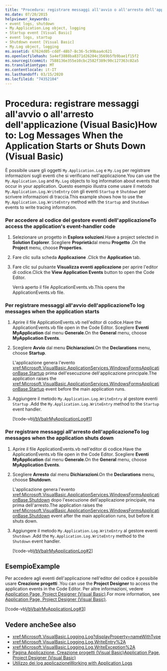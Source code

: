 ```yaml
---
title: "Procedura: registrare messaggi all'avvio o all'arresto dell'applicazione"
ms.date: 07/20/2015
helpviewer_keywords:
- event logs, shutdown
- My.Application.Log object, logging
- Startup event [Visual Basic]
- event logs, startup
- Shutdown event [Visual Basic]
- My.Log object, logging
ms.assetid: 67624d05-cddf-48b7-8c36-5c99baa4c621
ms.openlocfilehash: 5a4ef3888ba8371d26204c3569b5fb9bae1f15f2
ms.sourcegitcommit: 7588136e355e10cbc2582f389c90c127363c02a5
ms.translationtype: MT
ms.contentlocale: it-IT
ms.lasthandoff: 03/15/2020
ms.locfileid: "74352104"
---
```

# <a name="how-to-log-messages-when-the-application-starts-or-shuts-down-visual-basic"></a><span data-ttu-id="00a6d-102">Procedura: registrare messaggi all'avvio o all'arresto dell'applicazione (Visual Basic)</span><span class="sxs-lookup"><span data-stu-id="00a6d-102">How to: Log Messages When the Application Starts or Shuts Down (Visual Basic)</span></span>

<span data-ttu-id="00a6d-103">È possibile usare gli oggetti `My.Application.Log` e `My.Log` per registrare informazioni sugli eventi che si verificano nell'applicazione.</span><span class="sxs-lookup"><span data-stu-id="00a6d-103">You can use the `My.Application.Log` and `My.Log` objects to log information about events that occur in your application.</span></span> <span data-ttu-id="00a6d-104">Questo esempio illustra come usare il metodo `My.Application.Log.WriteEntry` con gli eventi `Startup` e `Shutdown` per scrivere informazioni di traccia.</span><span class="sxs-lookup"><span data-stu-id="00a6d-104">This example shows how to use the `My.Application.Log.WriteEntry` method with the `Startup` and `Shutdown` events to write tracing information.</span></span>  
  
### <a name="to-access-the-applications-event-handler-code"></a><span data-ttu-id="00a6d-105">Per accedere al codice del gestore eventi dell'applicazione</span><span class="sxs-lookup"><span data-stu-id="00a6d-105">To access the application's event-handler code</span></span>  
  
1. <span data-ttu-id="00a6d-106">Selezionare un progetto in **Esplora soluzioni**.</span><span class="sxs-lookup"><span data-stu-id="00a6d-106">Have a project selected in **Solution Explorer**.</span></span> <span data-ttu-id="00a6d-107">Scegliere **Proprietà**dal menu **Progetto** .</span><span class="sxs-lookup"><span data-stu-id="00a6d-107">On the **Project** menu, choose **Properties**.</span></span>  
  
2. <span data-ttu-id="00a6d-108">Fare clic sulla scheda **Applicazione** .</span><span class="sxs-lookup"><span data-stu-id="00a6d-108">Click the **Application** tab.</span></span>  
  
3. <span data-ttu-id="00a6d-109">Fare clic sul pulsante **Visualizza eventi applicazione** per aprire l'editor di codice.</span><span class="sxs-lookup"><span data-stu-id="00a6d-109">Click the **View Application Events** button to open the Code Editor.</span></span>  
  
     <span data-ttu-id="00a6d-110">Verrà aperto il file ApplicationEvents.vb.</span><span class="sxs-lookup"><span data-stu-id="00a6d-110">This opens the ApplicationEvents.vb file.</span></span>  
  
### <a name="to-log-messages-when-the-application-starts"></a><span data-ttu-id="00a6d-111">Per registrare messaggi all'avvio dell'applicazione</span><span class="sxs-lookup"><span data-stu-id="00a6d-111">To log messages when the application starts</span></span>  
  
1. <span data-ttu-id="00a6d-112">Aprire il file ApplicationEvents.vb nell'editor di codice.</span><span class="sxs-lookup"><span data-stu-id="00a6d-112">Have the ApplicationEvents.vb file open in the Code Editor.</span></span> <span data-ttu-id="00a6d-113">Scegliere **Eventi MyApplication** dal menu **Generale**.</span><span class="sxs-lookup"><span data-stu-id="00a6d-113">On the **General** menu, choose **MyApplication Events**.</span></span>  
  
2. <span data-ttu-id="00a6d-114">Scegliere **Avvio** dal menu **Dichiarazioni**.</span><span class="sxs-lookup"><span data-stu-id="00a6d-114">On the **Declarations** menu, choose **Startup**.</span></span>  
  
     <span data-ttu-id="00a6d-115">L'applicazione genera l'evento <xref:Microsoft.VisualBasic.ApplicationServices.WindowsFormsApplicationBase.Startup> prima dell'esecuzione dell'applicazione principale.</span><span class="sxs-lookup"><span data-stu-id="00a6d-115">The application raises the <xref:Microsoft.VisualBasic.ApplicationServices.WindowsFormsApplicationBase.Startup> event before the main application runs.</span></span>  
  
3. <span data-ttu-id="00a6d-116">Aggiungere il metodo `My.Application.Log.WriteEntry` al gestore eventi `Startup` .</span><span class="sxs-lookup"><span data-stu-id="00a6d-116">Add the `My.Application.Log.WriteEntry` method to the `Startup` event handler.</span></span>  
  
     [!code-vb[VbVbalrMyApplicationLog#1](~/samples/snippets/visualbasic/VS_Snippets_VBCSharp/VbVbalrMyApplicationLog/VB/MyEventsFake.vb#1)]  
  
### <a name="to-log-messages-when-the-application-shuts-down"></a><span data-ttu-id="00a6d-117">Per registrare messaggi all'arresto dell'applicazione</span><span class="sxs-lookup"><span data-stu-id="00a6d-117">To log messages when the application shuts down</span></span>  
  
1. <span data-ttu-id="00a6d-118">Aprire il file ApplicationEvents.vb nell'editor di codice.</span><span class="sxs-lookup"><span data-stu-id="00a6d-118">Have the ApplicationEvents.vb file open in the Code Editor.</span></span> <span data-ttu-id="00a6d-119">Scegliere **Eventi MyApplication** dal menu **Generale**.</span><span class="sxs-lookup"><span data-stu-id="00a6d-119">On the **General** menu, choose **MyApplication Events**.</span></span>  
  
2. <span data-ttu-id="00a6d-120">Scegliere **Arresto** dal menu **Dichiarazioni**.</span><span class="sxs-lookup"><span data-stu-id="00a6d-120">On the **Declarations** menu, choose **Shutdown**.</span></span>  
  
     <span data-ttu-id="00a6d-121">L'applicazione genera l'evento <xref:Microsoft.VisualBasic.ApplicationServices.WindowsFormsApplicationBase.Shutdown> dopo l'esecuzione dell'applicazione principale, ma prima dell'arresto.</span><span class="sxs-lookup"><span data-stu-id="00a6d-121">The application raises the <xref:Microsoft.VisualBasic.ApplicationServices.WindowsFormsApplicationBase.Shutdown> event after the main application runs, but before it shuts down.</span></span>  
  
3. <span data-ttu-id="00a6d-122">Aggiungere il metodo `My.Application.Log.WriteEntry` al gestore eventi `Shutdown` .</span><span class="sxs-lookup"><span data-stu-id="00a6d-122">Add the `My.Application.Log.WriteEntry` method to the `Shutdown` event handler.</span></span>  
  
     [!code-vb[VbVbalrMyApplicationLog#2](~/samples/snippets/visualbasic/VS_Snippets_VBCSharp/VbVbalrMyApplicationLog/VB/MyEventsFake.vb#2)]  
  
## <a name="example"></a><span data-ttu-id="00a6d-123">Esempio</span><span class="sxs-lookup"><span data-stu-id="00a6d-123">Example</span></span>  

 <span data-ttu-id="00a6d-124">Per accedere agli eventi dell'applicazione nell'editor del codice è possibile usare **Creazione progetti** .</span><span class="sxs-lookup"><span data-stu-id="00a6d-124">You can use the **Project Designer** to access the application events in the Code Editor.</span></span> <span data-ttu-id="00a6d-125">Per altre informazioni, vedere [Application Page, Project Designer (Visual Basic)](/visualstudio/ide/reference/application-page-project-designer-visual-basic).</span><span class="sxs-lookup"><span data-stu-id="00a6d-125">For more information, see [Application Page, Project Designer (Visual Basic)](/visualstudio/ide/reference/application-page-project-designer-visual-basic).</span></span>  
  
 [!code-vb[VbVbalrMyApplicationLog#3](~/samples/snippets/visualbasic/VS_Snippets_VBCSharp/VbVbalrMyApplicationLog/VB/MyEventsFake.vb#3)]  
  
## <a name="see-also"></a><span data-ttu-id="00a6d-126">Vedere anche</span><span class="sxs-lookup"><span data-stu-id="00a6d-126">See also</span></span>

- <xref:Microsoft.VisualBasic.Logging.Log?displayProperty=nameWithType>
- <xref:Microsoft.VisualBasic.Logging.Log.WriteEntry%2A>
- <xref:Microsoft.VisualBasic.Logging.Log.WriteException%2A>
- [<span data-ttu-id="00a6d-127">Pagina Applicazione, Creazione progetti (Visual Basic)</span><span class="sxs-lookup"><span data-stu-id="00a6d-127">Application Page, Project Designer (Visual Basic)</span></span>](/visualstudio/ide/reference/application-page-project-designer-visual-basic)
- [<span data-ttu-id="00a6d-128">Utilizzo dei log applicazione</span><span class="sxs-lookup"><span data-stu-id="00a6d-128">Working with Application Logs</span></span>](../../../../visual-basic/developing-apps/programming/log-info/working-with-application-logs.md)
